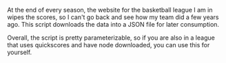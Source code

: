 At the end of every season, the website for the basketball league I am in wipes the scores, so I can't go back
and see how my team did a few years ago. This script downloads the data into a JSON file for later consumption.

Overall, the script is pretty parameterizable, so if you are also in a league that uses quickscores and have node
downloaded, you can use this for yourself.